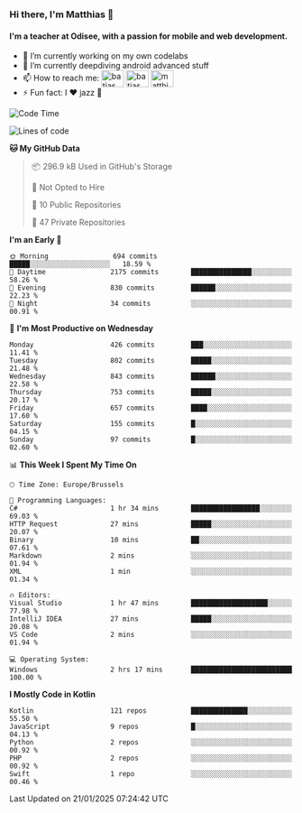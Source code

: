 ### Hi there, I'm Matthias 👋

#### I'm a teacher at Odisee, with a passion for mobile and web development.

- 🔭 I’m currently working on my own codelabs
- 🌱 I’m currently deepdiving android advanced stuff
- 📫 How to reach me: <a href="https://dev.to/batjas" target="_blank"><img align="center" src="https://raw.githubusercontent.com/rahuldkjain/github-profile-readme-generator/master/src/images/icons/Social/devto.svg" alt="batjas" height="30" width="40" /></a>
<a href="https://twitter.com/batjas" target="_blank"><img align="center" src="https://raw.githubusercontent.com/rahuldkjain/github-profile-readme-generator/master/src/images/icons/Social/twitter.svg" alt="batjas" height="30" width="40" /></a>
<a href="https://linkedin.com/in/matthiasdruwé" target="_blank"><img align="center" src="https://raw.githubusercontent.com/rahuldkjain/github-profile-readme-generator/master/src/images/icons/Social/linked-in-alt.svg" alt="matthiasdruwé" height="30" width="40" /></a>
- ⚡ Fun fact: I ❤ jazz 🎷


<!--START_SECTION:waka-->
![Code Time](http://img.shields.io/badge/Code%20Time-1%2C358%20hrs%205%20mins-blue)

![Lines of code](https://img.shields.io/badge/From%20Hello%20World%20I%27ve%20Written-5.9%20million%20lines%20of%20code-blue)

**🐱 My GitHub Data** 

> 📦 296.9 kB Used in GitHub's Storage 
 > 
> 🚫 Not Opted to Hire
 > 
> 📜 10 Public Repositories 
 > 
> 🔑 47 Private Repositories 
 > 
**I'm an Early 🐤** 

```text
🌞 Morning                694 commits         █████░░░░░░░░░░░░░░░░░░░░   18.59 % 
🌆 Daytime                2175 commits        ███████████████░░░░░░░░░░   58.26 % 
🌃 Evening                830 commits         ██████░░░░░░░░░░░░░░░░░░░   22.23 % 
🌙 Night                  34 commits          ░░░░░░░░░░░░░░░░░░░░░░░░░   00.91 % 
```
📅 **I'm Most Productive on Wednesday** 

```text
Monday                   426 commits         ███░░░░░░░░░░░░░░░░░░░░░░   11.41 % 
Tuesday                  802 commits         █████░░░░░░░░░░░░░░░░░░░░   21.48 % 
Wednesday                843 commits         ██████░░░░░░░░░░░░░░░░░░░   22.58 % 
Thursday                 753 commits         █████░░░░░░░░░░░░░░░░░░░░   20.17 % 
Friday                   657 commits         ████░░░░░░░░░░░░░░░░░░░░░   17.60 % 
Saturday                 155 commits         █░░░░░░░░░░░░░░░░░░░░░░░░   04.15 % 
Sunday                   97 commits          █░░░░░░░░░░░░░░░░░░░░░░░░   02.60 % 
```


📊 **This Week I Spent My Time On** 

```text
🕑︎ Time Zone: Europe/Brussels

💬 Programming Languages: 
C#                       1 hr 34 mins        █████████████████░░░░░░░░   69.03 % 
HTTP Request             27 mins             █████░░░░░░░░░░░░░░░░░░░░   20.07 % 
Binary                   10 mins             ██░░░░░░░░░░░░░░░░░░░░░░░   07.61 % 
Markdown                 2 mins              ░░░░░░░░░░░░░░░░░░░░░░░░░   01.94 % 
XML                      1 min               ░░░░░░░░░░░░░░░░░░░░░░░░░   01.34 % 

🔥 Editors: 
Visual Studio            1 hr 47 mins        ███████████████████░░░░░░   77.98 % 
IntelliJ IDEA            27 mins             █████░░░░░░░░░░░░░░░░░░░░   20.08 % 
VS Code                  2 mins              ░░░░░░░░░░░░░░░░░░░░░░░░░   01.94 % 

💻 Operating System: 
Windows                  2 hrs 17 mins       █████████████████████████   100.00 % 
```

**I Mostly Code in Kotlin** 

```text
Kotlin                   121 repos           ██████████████░░░░░░░░░░░   55.50 % 
JavaScript               9 repos             █░░░░░░░░░░░░░░░░░░░░░░░░   04.13 % 
Python                   2 repos             ░░░░░░░░░░░░░░░░░░░░░░░░░   00.92 % 
PHP                      2 repos             ░░░░░░░░░░░░░░░░░░░░░░░░░   00.92 % 
Swift                    1 repo              ░░░░░░░░░░░░░░░░░░░░░░░░░   00.46 % 
```




 Last Updated on 21/01/2025 07:24:42 UTC
<!--END_SECTION:waka-->
